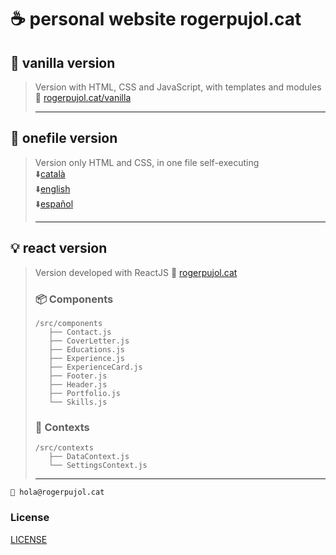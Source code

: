 # ☕ __personal website rogerpujol.cat__

## 🎯 vanilla version

>Version with HTML, CSS and JavaScript, with templates and modules  
>🔗 [rogerpujol.cat/vanilla](https://rogerpujol.cat/vanilla)
>  * * *  


## 📄 onefile version

>Version only HTML and CSS, in one file self-executing  
>⬇️[català](https://rogerpujol.cat/onefile/cv_ca.html)  
>⬇️[english](https://rogerpujol.cat/onefile/cv_en.html)  
>⬇️[español](https://rogerpujol.cat/onefile/cv_es.html) 
>  * * *  


## 💡 react version

>Version developed with ReactJS
>🔗 [rogerpujol.cat](https://rogerpujol.cat)
>
>### 📦 Components
>
>```text
>/src/components
>    ├── Contact.js
>    ├── CoverLetter.js
>    ├── Educations.js
>    ├── Experience.js
>    ├── ExperienceCard.js
>    ├── Footer.js
>    ├── Header.js
>    ├── Portfolio.js
>    └── Skills.js
>```
>
>### 📄 Contexts
>
>```text
>/src/contexts
>    ├── DataContext.js
>    └── SettingsContext.js
>```
>  * * *  

```📧 hola@rogerpujol.cat```

### License
[LICENSE](https://github.com/rogerpujolnavarro/rogerpujol.cat/blob/master/LICENSE.md)
